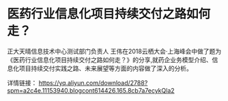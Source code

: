# 医药行业信息化项目持续交付之路如何走？
正大天晴信息技术中心测试部门负责人 王伟在2018云栖大会·上海峰会中做了题为《医药行业信息化项目持续交付之路如何走？》的分享,就药企业务模型介绍、信息化项目持续交付实践之路、未来展望等方面的内容做了深入的分析。

详情链接： https://yq.aliyun.com/download/2788?spm=a2c4e.11153940.blogcont614426.165.8cb7a7ecykQla2
